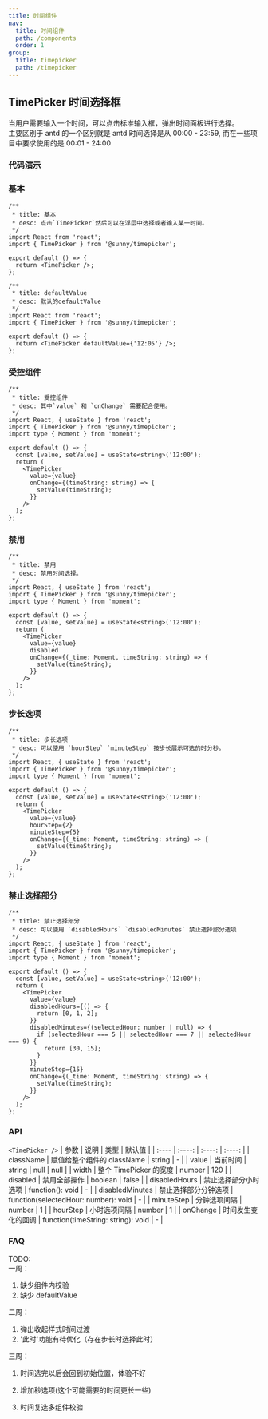 ```yaml
---
title: 时间组件
nav:
  title: 时间组件
  path: /components
  order: 1
group:
  title: timepicker
  path: /timepicker
---
```


## TimePicker 时间选择框

当用户需要输入一个时间，可以点击标准输入框，弹出时间面板进行选择。  
主要区别于 antd 的一个区别就是 antd 时间选择是从 00:00 - 23:59, 而在一些项目中要求使用的是 00:01 - 24:00

### 代码演示

### 基本

```tsx
/**
 * title: 基本
 * desc: 点击`TimePicker`然后可以在浮层中选择或者输入某一时间。
 */
import React from 'react';
import { TimePicker } from '@sunny/timepicker';

export default () => {
  return <TimePicker />;
};
```

```tsx
/**
 * title: defaultValue
 * desc: 默认的defaultValue
 */
import React from 'react';
import { TimePicker } from '@sunny/timepicker';

export default () => {
  return <TimePicker defaultValue={'12:05'} />;
};
```

### 受控组件

```tsx
/**
 * title: 受控组件
 * desc: 其中`value` 和 `onChange` 需要配合使用。
 */
import React, { useState } from 'react';
import { TimePicker } from '@sunny/timepicker';
import type { Moment } from 'moment';

export default () => {
  const [value, setValue] = useState<string>('12:00');
  return (
    <TimePicker
      value={value}
      onChange={(timeString: string) => {
        setValue(timeString);
      }}
    />
  );
};
```

### 禁用

```tsx
/**
 * title: 禁用
 * desc: 禁用时间选择。
 */
import React, { useState } from 'react';
import { TimePicker } from '@sunny/timepicker';
import type { Moment } from 'moment';

export default () => {
  const [value, setValue] = useState<string>('12:00');
  return (
    <TimePicker
      value={value}
      disabled
      onChange={(_time: Moment, timeString: string) => {
        setValue(timeString);
      }}
    />
  );
};
```

### 步长选项

```tsx
/**
 * title: 步长选项
 * desc: 可以使用 `hourStep` `minuteStep` 按步长展示可选的时分秒。
 */
import React, { useState } from 'react';
import { TimePicker } from '@sunny/timepicker';
import type { Moment } from 'moment';

export default () => {
  const [value, setValue] = useState<string>('12:00');
  return (
    <TimePicker
      value={value}
      hourStep={2}
      minuteStep={5}
      onChange={(_time: Moment, timeString: string) => {
        setValue(timeString);
      }}
    />
  );
};
```

### 禁止选择部分

```tsx
/**
 * title: 禁止选择部分
 * desc: 可以使用 `disabledHours` `disabledMinutes` 禁止选择部分选项
 */
import React, { useState } from 'react';
import { TimePicker } from '@sunny/timepicker';
import type { Moment } from 'moment';

export default () => {
  const [value, setValue] = useState<string>('12:00');
  return (
    <TimePicker
      value={value}
      disabledHours={() => {
        return [0, 1, 2];
      }}
      disabledMinutes={(selectedHour: number | null) => {
        if (selectedHour === 5 || selectedHour === 7 || selectedHour === 9) {
          return [30, 15];
        }
      }}
      minuteStep={15}
      onChange={(_time: Moment, timeString: string) => {
        setValue(timeString);
      }}
    />
  );
};
```

### API

`<TimePicker />` | 参数 | 说明 | 类型 | 默认值 | | :---- | :----: | :----: | :----: | | className | 赋值给整个组件的 className | string | - | | value | 当前时间 | string | null | null | | width | 整个 TimePicker 的宽度 | number | 120 | | disabled | 禁用全部操作 | boolean | false | | disabledHours | 禁止选择部分小时选项 | function(): void | - | | disabledMinutes | 禁止选择部分分钟选项 | function(selectedHour: number): void | - | | minuteStep | 分钟选项间隔 | number | 1 | | hourStep | 小时选项间隔 | number | 1 | | onChange | 时间发生变化的回调 | function(timeString: string): void | - |

### FAQ

TODO:  
一周：

1. 缺少组件内校验
2. 缺少 defaultValue

二周：

1. 弹出收起样式时间过渡
2. '此时'功能有待优化（存在步长时选择此时）

三周：

1. 时间选完以后会回到初始位置，体验不好
2. 增加秒选项(这个可能需要的时间更长一些)

3. 时间复选多组件校验
